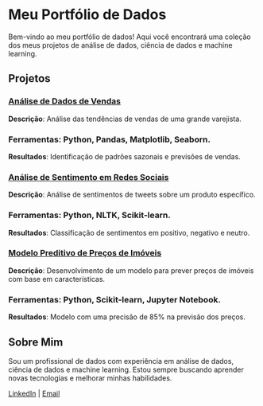 # Meu Portfólio de Dados

Bem-vindo ao meu portfólio de dados! Aqui você encontrará uma coleção dos meus projetos de análise de dados, ciência de dados e machine learning.

## Projetos

### [Análise de Dados de Vendas](link-para-o-projeto)
**Descrição**: Análise das tendências de vendas de uma grande varejista.
### Ferramentas: Python, Pandas, Matplotlib, Seaborn.
**Resultados**: Identificação de padrões sazonais e previsões de vendas.

### [Análise de Sentimento em Redes Sociais](link-para-o-projeto)
**Descrição**: Análise de sentimentos de tweets sobre um produto específico.
### Ferramentas: Python, NLTK, Scikit-learn.
**Resultados**: Classificação de sentimentos em positivo, negativo e neutro.

### [Modelo Preditivo de Preços de Imóveis](link-para-o-projeto)
**Descrição**: Desenvolvimento de um modelo para prever preços de imóveis com base em características.
### Ferramentas: Python, Scikit-learn, Jupyter Notebook.
**Resultados**: Modelo com uma precisão de 85% na previsão dos preços.

## Sobre Mim

Sou um profissional de dados com experiência em análise de dados, ciência de dados e machine learning. Estou sempre buscando aprender novas tecnologias e melhorar minhas habilidades.

[LinkedIn](https://www.linkedin.com/in/elsonchiquini/) | [Email](mailto:elson-gomes@hotmail.com)
